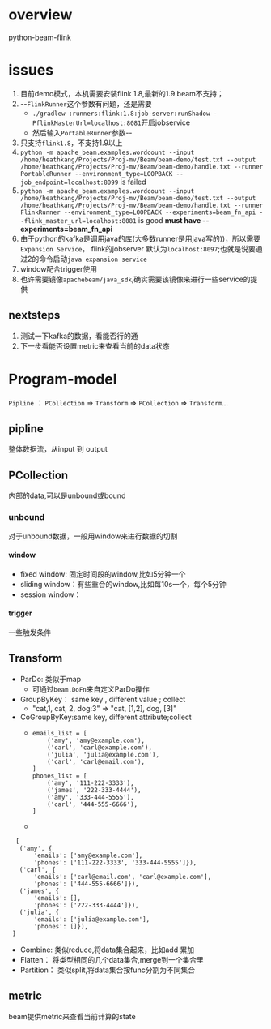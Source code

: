 # overview
python-beam-flink 
# issues
1. 目前demo模式，本机需要安装flink 1.8,最新的1.9 beam不支持；
2. --`FlinkRunner`这个参数有问题，还是需要
   - ```./gradlew :runners:flink:1.8:job-server:runShadow -PflinkMasterUrl=localhost:8081```开启jobservice
   - 然后输入`PortableRunner`参数--
3. 只支持`flink1.8`，不支持1.9以上
4. ```python -m apache_beam.examples.wordcount --input /home/heathkang/Projects/Proj-mv/Beam/beam-demo/test.txt --output /home/heathkang/Projects/Proj-mv/Beam/beam-demo/handle.txt --runner PortableRunner --environment_type=LOOPBACK --job_endpoint=localhost:8099``` is failed
5. ```python -m apache_beam.examples.wordcount --input /home/heathkang/Projects/Proj-mv/Beam/beam-demo/test.txt --output /home/heathkang/Projects/Proj-mv/Beam/beam-demo/handle.txt --runner FlinkRunner --environment_type=LOOPBACK --experiments=beam_fn_api --flink_master_url=localhost:8081``` is good **must have --experiments=beam_fn_api** 
6. 由于python的kafka是调用java的库(大多数runner是用java写的))，所以需要`Expansion Service`， flink的jobserver 默认为`localhost:8097`;也就是说要通过2的命令启动`java expansion service`
7. window配合trigger使用
8. 也许需要镜像`apachebeam/java_sdk`,确实需要该镜像来进行一些service的提供

## nextsteps
1. 测试一下kafka的数据，看能否行的通
2. 下一步看能否设置metric来查看当前的data状态

# Program-model
`Pipline` ： `PCollection` => `Transform` => `PCollection` => `Transform`...
## pipline
整体数据流，从input 到 output
## PCollection
内部的data,可以是unbound或bound
### unbound
对于unbound数据，一般用window来进行数据的切割
#### window
- fixed window: 固定时间段的window,比如5分钟一个
- sliding window：有些重合的window,比如每10s一个，每个5分钟
- session window：

#### trigger
一些触发条件

## Transform
- ParDo: 类似于map
  - 可通过`beam.DoFn`来自定义ParDo操作
- GroupByKey： same key , different value ; collect
  - "cat,1, cat, 2,  dog:3" => "cat, [1,2], dog, [3]"
- CoGroupByKey:same key, different attribute;collect
  - ```
    emails_list = [
        ('amy', 'amy@example.com'),
        ('carl', 'carl@example.com'),
        ('julia', 'julia@example.com'),
        ('carl', 'carl@email.com'),
    ]
    phones_list = [
        ('amy', '111-222-3333'),
        ('james', '222-333-4444'),
        ('amy', '333-444-5555'),
        ('carl', '444-555-6666'),
    ]
    ``` 
  -  
 ``` 
   [
    ('amy', {
        'emails': ['amy@example.com'],
        'phones': ['111-222-3333', '333-444-5555']}),
    ('carl', {
        'emails': ['carl@email.com', 'carl@example.com'],
        'phones': ['444-555-6666']}),
    ('james', {
        'emails': [],
        'phones': ['222-333-4444']}),
    ('julia', {
        'emails': ['julia@example.com'],
        'phones': []}),
  ]
  ```
- Combine: 类似reduce,将data集合起来，比如add 累加
- Flatten： 将类型相同的几个data集合,merge到一个集合里
- Partition： 类似split,将data集合按func分割为不同集合

## metric
beam提供metric来查看当前计算的state

